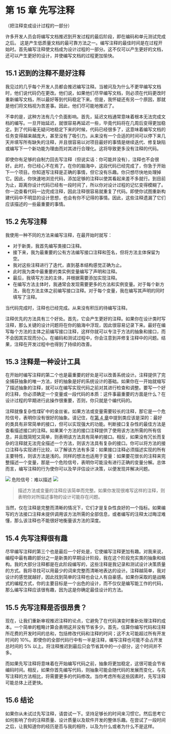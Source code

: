 # 第 15 章 先写注释
（把注释变成设计过程的一部分）

许多开发人员会将编写文档推迟到开发过程的最后阶段，即在编码和单元测试完成之后。 这是产生低质量文档的最可靠方法之一。编写注释的最佳时间是在过程开始时。首先编写注释使文档成为设计过程的一部分。这不仅可以产生更好的文档，还可以产生更好的设计，并使编写文档的过程更加愉快。

## 15.1 迟到的注释不是好注释

我见过的几乎每个开发人员都会推迟编写注释。当被问及为什么不更早编写文档时，他们说代码仍在更改。他们说，如果他们尽早编写文档，则必须在代码更改时重新编写文档，所以最好等到代码稳定下来。但是，我怀疑还有另一个原因，那就是他们将文档视为苦差事。因此，他们尽可能地推迟了。

不幸的是，这种方法有几个负面影响。首先，延迟文档通常意味着根本无法完成文档的编写。一旦开始延迟，就很容易再延迟一些，毕竟代码将在几周后变得更加稳定。到了代码毫无疑问地稳定下来的时候，代码已经很多了，这意味着编写文档的任务变得越来越庞大，甚至没有了吸引力。从来没有一个合适的时间可以停下来几天并填写所有缺失的注释，并且很容易以对项目最好的事情是继续迭代、修复缺陷或编写下一个新功能为理由而对其进行合理化。这将导致更多没有注释的代码。

即使你有足够的自制力回去写注释（但说实话：你可能并没有），注释也不会很好。此时，你已经心不在焉了。在你的脑海中，这段代码已经完成了，你急于开始下一个项目。你知道写注释是正确的事情，但它没有乐趣。你只想尽快地处理掉它。因此，你快速地浏览代码，添加足够的注释以使其看起来差不多就行。到目前为止，距离你设计代码已经有一段时间了，所以你对设计过程的记忆变得模糊了。你一边查看代码一边完成注释，因此注释很容易就重复了代码。即使你试图重新构建代码中不明显的设计思想，也会有你不记得的事情。因此，这些注释遗漏了它们应该描述的一些最重要的事情。

## 15.2 先写注释

我使用一种不同的方法来编写注释，在最开始时就写：

- 对于新类，我首先编写类接口注释。
- 接下来，我为最重要的公有方法编写接口注释和签名，但将方法主体保留为空。
- 我对这些注释进行了迭代，直到基本结构感觉正确为止。
- 此时我为类中最重要的类实例变量编写了声明和注释。
- 最后，我填写方法的主体，并根据需要添加实现注释。
- 在编写方法主体时，我通常会发现需要更多的方法和实例变量。对于每个新方法，我在方法主体之前编写接口注释。对于每个变量，我在编写其声明的同时填写了注释。

当代码完成时，注释也已经完成。从来没有积压的待编写注释。

注释优先的方法具有三个好处。首先，它会产生更好的注释。如果你在设计类时写注释，那么关键的设计问题将在你的脑海中浮现，因此很容易记录下来。最好在编写每个方法的主体之前编写接口注释，这样你就可以专注于方法的抽象和接口，而不会因其实现而分心。在编码和测试过程中，你会注意到并修复注释中的问题。结果，注释在开发过程中也得到了持续的改善。

## 15.3 注释是一种设计工具

在开始时编写注释的第二个也是最重要的好处是可以改善系统设计。注释提供了完全捕获抽象的唯一方法，好的抽象是好的系统设计的基础。如果你在一开始就缩写了描述抽象的注释，就可以在编写实现代码之前对其进行检查和调整。要写一个好的注释，你必须确定一个变量或一段代码的本质：这件事最重要的方面是什么？在设计过程的早期进行此操作很重要，否则，你只就是个编代码的。

注释就像复杂性煤矿中的金丝雀。如果方法或变量需要较长的注释，那它是一个危险信号，表明你没有很好的抽象。请记住，在[第 4 章](ch04.md)中提到类应该是深的：最好的类具有非常简单的接口，但可以实现强大的功能。判断接口复杂性的最佳方法是查看描述接口的注释。如果某个方法的接口注释提供了使用该方法所需的所有信息，并且既简短又简单，则表明该方法具有简单的接口。相反，如果没有冗长而复杂的注释就无法完全描述一个方法，则该方法具有复杂的接口。你可以将方法的接口注释与实现进行比较，以了解该方法有多深：如果接口注释必须描述实现的所有主要特性，则该方法是浅的。同样的想法也适用于变量：如果要花很长的注释来完整描述一个变量，那是一个危险信号，表明你可能没有进行正确的变量分解。总体而言，编写注释的行为使你可以及早评估设计决策，以便发现并解决问题。

![](./figures/00013.jpeg) 危险信号：难以描述 ![](./figures/00013.jpeg)

> 描述方法或变量的注释应该简单而完整。如果你发现很难写这样的注释，则表明你对所描述事物的设计可能存在问题。

当然，仅在注释是完整而清晰的情况下，它们才是复杂性良好的一个指标。如果编写的方法接口注释未提供调用该方法所需的全部信息，或者编写的注释太过晦涩难懂，那么该注释也不能很好地衡量该方法的深度。

## 15.4 先写注释很有趣

尽早编写注释的第三个也是最后一个好处是，它使编写注释更加有趣。对我来说，编程中最有趣的部分之一是新类的早期设计阶段，我在这个阶段充实类的抽象和结构。我的大部分注释都是在此阶段编写的，这些注释是我记录和测试设计决策质量的方式。我将寻找可以用最少的词来完整而清晰地表达的设计。注释越简单，我对设计的感觉就越好，因此找到简单的注释也会让人有自豪感。如果你采取的是战略式的编程方式，你的主要目标是一个出色的设计，而不仅仅是编写能工作的代码，那么编写注释应该很有趣，因为这是你确定最佳设计的方法。

## 15.5 先写注释是否很昂贵？

现在，让我们重新审视推迟注释的论点，它避免了在代码演变时重新处理注释的成本。一个简单的粗略计算会表明这并没有节省多少。首先，估算你编写代码和注释所花费的开发时间的总和，包括修改代码和注释的时间；这不太可能超过所有开发时间的 10%。即使你的全部代码行中有一半是注释，编写注释也可能不会占开发总时间的 5% 以上。将注释推迟到最后只会节省其中的一小部分，这个时间并不多。

而如果先写注释将意味着在开始编写代码之前，抽象将更加稳定，这很可能会节省编码时间。相反，如果你首先编写代码，则抽象可能会随代码的发展而变化，与先写注释的方法相比，将需要更多的代码修改。当你考虑所有这些因素时，先写注释可能总体上还更快。

## 15.6 结论

如果你从未试过先写注释，请尝试一下。坚持足够长的时间来习惯它。然后思考它如何影响了你的注释质量、设计质量以及软件开发的整体乐趣。在尝试了一段时间之后，让我知道你的经历是否与我的相符，以及为什么或者为什么不是这样。
